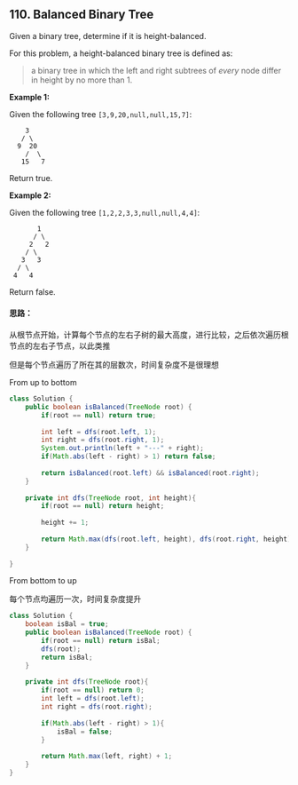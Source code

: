 ## 110. Balanced Binary Tree

Given a binary tree, determine if it is height-balanced.

For this problem, a height-balanced binary tree is defined as:

> a binary tree in which the left and right subtrees of *every* node differ in height by no more than 1.

 

**Example 1:**

Given the following tree `[3,9,20,null,null,15,7]`:

```
    3
   / \
  9  20
    /  \
   15   7
```

Return true.

**Example 2:**

Given the following tree `[1,2,2,3,3,null,null,4,4]`:

```
       1
      / \
     2   2
    / \
   3   3
  / \
 4   4
```

Return false.



#### 思路：

从根节点开始，计算每个节点的左右子树的最大高度，进行比较，之后依次遍历根节点的左右子节点，以此类推

但是每个节点遍历了所在其的层数次，时间复杂度不是很理想

From up to bottom

```java
class Solution {
    public boolean isBalanced(TreeNode root) {
        if(root == null) return true;
        
        int left = dfs(root.left, 1);
        int right = dfs(root.right, 1);
        System.out.println(left + "---" + right);
        if(Math.abs(left - right) > 1) return false;
        
        return isBalanced(root.left) && isBalanced(root.right);
    }
    
    private int dfs(TreeNode root, int height){
        if(root == null) return height;
        
        height += 1;
        
        return Math.max(dfs(root.left, height), dfs(root.right, height));
    }
    
}
```



From bottom to up

每个节点均遍历一次，时间复杂度提升

```java
class Solution {
    boolean isBal = true;
    public boolean isBalanced(TreeNode root) {
        if(root == null) return isBal;
        dfs(root);
        return isBal;
    }
    
    private int dfs(TreeNode root){
        if(root == null) return 0;
        int left = dfs(root.left);
        int right = dfs(root.right);
        
        if(Math.abs(left - right) > 1){
            isBal = false;
        }
        
        return Math.max(left, right) + 1;
    }
}
```

